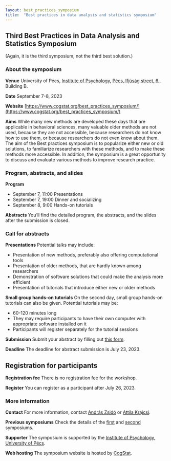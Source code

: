 ```yaml
---
layout: best_practices_symposium
title:  "Best practices in data analysis and statistics symposium"
---
```

## Third Best Practices in Data Analysis and Statistics Symposium

(Again, it is the third symposium, not the third best solution.)

### About the symposium

__Venue__ University of Pécs, [Institute of Psychology](https://btk.pte.hu/en/institute-of-psychology), [Pécs, Ifjúság street, 6.](https://osm.org/go/0KHqHfaT8?m=), Building B.

__Date__ September 7-8, 2023

__Website__ [https://www.cogstat.org/best_practices_symposium/](https://www.cogstat.org/best_practices_symposium/)

__Aims__ While many new methods are developed these days that are applicable in behavioral sciences, many valuable older methods are not used, because they are not accessible, because researchers do not know how to use them, or because researchers do not even know about them. The aim of the Best practices symposium is to popularize either new or old solutions, to familiarize researchers with these methods, and to make these methods more accessible. In addition, the symposium is a great opportunity to discuss and evaluate various methods to improve research practice.

### Program, abstracts, and slides

__Program__
* September 7, 11:00 Presentations
* September 7, 19:00 Dinner and socializing
* September 8, 9:00 Hands-on tutorials

__Abstracts__ You’ll find the detailed program, the abstracts, and the slides after the submission is closed.

### Call for abstracts

__Presentations__ Potential talks may include:
* Presentation of new methods, preferably also offering computational tools
* Presentation of older methods, that are hardly known among researchers
* Demonstration of software solutions that could make the analysis more efficient
* Presentation of tutorials that introduce either new or older methods

__Small group hands-on tutorials__ On the second day, small group hands-on tutorials can also be given. Potential tutorials may be:
* 60-120 minutes long
* They may require participants to have their own computer with appropriate software installed on it
* Participants will register separately for the tutorial sessions

__Submission__ Submit your abstract by filling out [this form](https://forms.gle/54wKzPvpqG2JfoWe8).

__Deadline__ The deadline for abstract submission is July 23, 2023.

## Registration for participants

__Registration fee__ There is no registration fee for the workshop.

__Register__ You can register as a participant after July 26, 2023. <!--Admission is free, but because of the limited seats, please, [register for the event](https://forms.gle/c7T1GjyC14fviQUQ7) After the limited places are filled, we will not be able to accept further registrations.-->

### More information

__Contact__ For more information, contact [András Zsidó](zsido.andras@pte.hu) or [Attila Krajcsi](mailto:krajcsi.attila@ppk.elte.hu).

__Previous symposiums__ Check the details of the [first](2017/index.html) and [second](2019/index.html) symposiums.

__Supporter__ The symposium is supported by the [Institute of Psychology, University of Pécs](https://btk.pte.hu/en/institute-of-psychology).

__Web hosting__ The symposium website is hosted by [CogStat](https://www.cogstat.org).

<div class='four spacing'></div>

